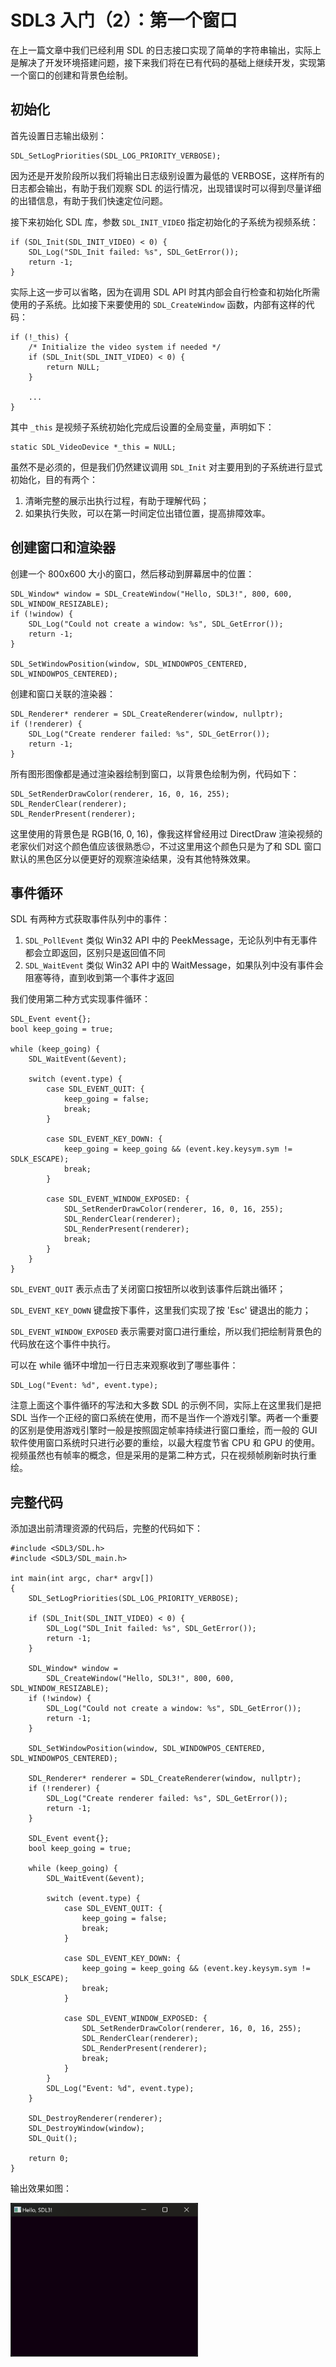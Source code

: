 # SDL3 入门（2）：第一个窗口

在上一篇文章中我们已经利用 SDL 的日志接口实现了简单的字符串输出，实际上是解决了开发环境搭建问题，接下来我们将在已有代码的基础上继续开发，实现第一个窗口的创建和背景色绘制。

## 初始化
首先设置日志输出级别：
```
SDL_SetLogPriorities(SDL_LOG_PRIORITY_VERBOSE);
```
因为还是开发阶段所以我们将输出日志级别设置为最低的 VERBOSE，这样所有的日志都会输出，有助于我们观察 SDL 的运行情况，出现错误时可以得到尽量详细的出错信息，有助于我们快速定位问题。

接下来初始化 SDL 库，参数 `SDL_INIT_VIDEO` 指定初始化的子系统为视频系统：
```
if (SDL_Init(SDL_INIT_VIDEO) < 0) {
    SDL_Log("SDL_Init failed: %s", SDL_GetError());
    return -1;
}

```
实际上这一步可以省略，因为在调用 SDL API 时其内部会自行检查和初始化所需使用的子系统。比如接下来要使用的 `SDL_CreateWindow` 函数，内部有这样的代码：
```
if (!_this) {
    /* Initialize the video system if needed */
    if (SDL_Init(SDL_INIT_VIDEO) < 0) {
        return NULL;
    }

    ...
}
```
其中 `_this` 是视频子系统初始化完成后设置的全局变量，声明如下：
```
static SDL_VideoDevice *_this = NULL;
```
虽然不是必须的，但是我们仍然建议调用 `SDL_Init` 对主要用到的子系统进行显式初始化，目的有两个：
1. 清晰完整的展示出执行过程，有助于理解代码；
2. 如果执行失败，可以在第一时间定位出错位置，提高排障效率。

## 创建窗口和渲染器
创建一个 800x600 大小的窗口，然后移动到屏幕居中的位置：
```
SDL_Window* window = SDL_CreateWindow("Hello, SDL3!", 800, 600, SDL_WINDOW_RESIZABLE);
if (!window) {
    SDL_Log("Could not create a window: %s", SDL_GetError());
    return -1;
}

SDL_SetWindowPosition(window, SDL_WINDOWPOS_CENTERED, SDL_WINDOWPOS_CENTERED);
```
创建和窗口关联的渲染器：
```
SDL_Renderer* renderer = SDL_CreateRenderer(window, nullptr);
if (!renderer) {
    SDL_Log("Create renderer failed: %s", SDL_GetError());
    return -1;
}
```
所有图形图像都是通过渲染器绘制到窗口，以背景色绘制为例，代码如下：
```
SDL_SetRenderDrawColor(renderer, 16, 0, 16, 255);
SDL_RenderClear(renderer);
SDL_RenderPresent(renderer);
```
这里使用的背景色是 RGB(16, 0, 16)，像我这样曾经用过 DirectDraw 渲染视频的老家伙们对这个颜色值应该很熟悉😔，不过这里用这个颜色只是为了和 SDL 窗口默认的黑色区分以便更好的观察渲染结果，没有其他特殊效果。

## 事件循环
SDL 有两种方式获取事件队列中的事件：
1. `SDL_PollEvent` 类似 Win32 API 中的 PeekMessage，无论队列中有无事件都会立即返回，区别只是返回值不同
2. `SDL_WaitEvent` 类似 Win32 API 中的 WaitMessage，如果队列中没有事件会阻塞等待，直到收到第一个事件才返回

我们使用第二种方式实现事件循环：
```
SDL_Event event{};
bool keep_going = true;

while (keep_going) {
    SDL_WaitEvent(&event);

    switch (event.type) {
        case SDL_EVENT_QUIT: {
            keep_going = false;
            break;
        }

        case SDL_EVENT_KEY_DOWN: {
            keep_going = keep_going && (event.key.keysym.sym != SDLK_ESCAPE);
            break;
        }

        case SDL_EVENT_WINDOW_EXPOSED: {
            SDL_SetRenderDrawColor(renderer, 16, 0, 16, 255);
            SDL_RenderClear(renderer);
            SDL_RenderPresent(renderer);
            break;
        }
    }
}
```
`SDL_EVENT_QUIT` 表示点击了关闭窗口按钮所以收到该事件后跳出循环；

`SDL_EVENT_KEY_DOWN` 键盘按下事件，这里我们实现了按 'Esc' 键退出的能力；

`SDL_EVENT_WINDOW_EXPOSED` 表示需要对窗口进行重绘，所以我们把绘制背景色的代码放在这个事件中执行。

可以在 while 循环中增加一行日志来观察收到了哪些事件：
```
SDL_Log("Event: %d", event.type);
```

注意上面这个事件循环的写法和大多数 SDL 的示例不同，实际上在这里我们是把 SDL 当作一个正经的窗口系统在使用，而不是当作一个游戏引擎。两者一个重要的区别是使用游戏引擎时一般是按照固定帧率持续进行窗口重绘，而一般的 GUI 软件使用窗口系统时只进行必要的重绘，以最大程度节省 CPU 和 GPU 的使用。视频虽然也有帧率的概念，但是采用的是第二种方式，只在视频帧刷新时执行重绘。

## 完整代码
添加退出前清理资源的代码后，完整的代码如下：
```
#include <SDL3/SDL.h>
#include <SDL3/SDL_main.h>

int main(int argc, char* argv[])
{
    SDL_SetLogPriorities(SDL_LOG_PRIORITY_VERBOSE);

    if (SDL_Init(SDL_INIT_VIDEO) < 0) {
        SDL_Log("SDL_Init failed: %s", SDL_GetError());
        return -1;
    }

    SDL_Window* window =
        SDL_CreateWindow("Hello, SDL3!", 800, 600, SDL_WINDOW_RESIZABLE);
    if (!window) {
        SDL_Log("Could not create a window: %s", SDL_GetError());
        return -1;
    }

    SDL_SetWindowPosition(window, SDL_WINDOWPOS_CENTERED, SDL_WINDOWPOS_CENTERED);

    SDL_Renderer* renderer = SDL_CreateRenderer(window, nullptr);
    if (!renderer) {
        SDL_Log("Create renderer failed: %s", SDL_GetError());
        return -1;
    }

    SDL_Event event{};
    bool keep_going = true;

    while (keep_going) {
        SDL_WaitEvent(&event);

        switch (event.type) {
            case SDL_EVENT_QUIT: {
                keep_going = false;
                break;
            }

            case SDL_EVENT_KEY_DOWN: {
                keep_going = keep_going && (event.key.keysym.sym != SDLK_ESCAPE);
                break;
            }

            case SDL_EVENT_WINDOW_EXPOSED: {
                SDL_SetRenderDrawColor(renderer, 16, 0, 16, 255);
                SDL_RenderClear(renderer);
                SDL_RenderPresent(renderer);
                break;
            }
        }
        SDL_Log("Event: %d", event.type);
    }

    SDL_DestroyRenderer(renderer);
    SDL_DestroyWindow(window);
    SDL_Quit();

    return 0;
}
```
输出效果如图：

<img src=../img/sdl3_02_window.png width="300"/>